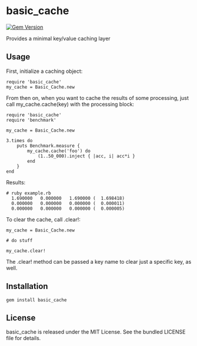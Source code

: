 basic\_cache
========

[![Gem Version](https://badge.fury.io/rb/basic_cache.png)](http://badge.fury.io/rb/basic\_cache)

Provides a minimal key/value caching layer

## Usage

First, initialize a caching object:

```
require 'basic_cache'
my_cache = Basic_Cache.new
```

From then on, when you want to cache the results of some processing, just call my_cache.cache(key) with the processing block:

```
require 'basic_cache'
require 'benchmark'

my_cache = Basic_Cache.new

3.times do
    puts Benchmark.measure {
        my_cache.cache('foo') do
            (1..50_000).inject { |acc, i| acc*i }
        end
    }
end
```

Results:

```
# ruby example.rb
  1.690000   0.000000   1.690000 (  1.698418)
  0.000000   0.000000   0.000000 (  0.000011)
  0.000000   0.000000   0.000000 (  0.000005)
```

To clear the cache, call .clear!:

```
my_cache = Basic_Cache.new

# do stuff

my_cache.clear!
```

The .clear! method can be passed a key name to clear just a specific key, as well.

## Installation

    gem install basic_cache

## License

basic\_cache is released under the MIT License. See the bundled LICENSE file for details.

